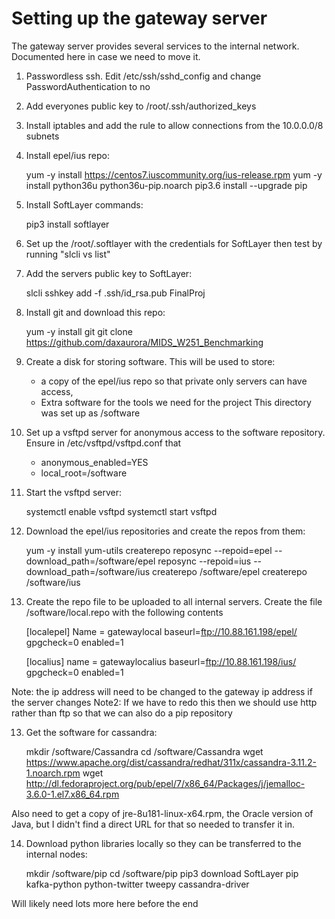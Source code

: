 # Setting up the gateway server

The gateway server provides several services to the internal network.  Documented here in case we need to move it.

1. Passwordless ssh.  Edit /etc/ssh/sshd_config and change PasswordAuthentication to no

2. Add everyones public key to /root/.ssh/authorized_keys

3. Install iptables and add the rule to allow connections from the 10.0.0.0/8 subnets

4. Install epel/ius repo: 

	yum -y install https://centos7.iuscommunity.org/ius-release.rpm
	yum -y install python36u python36u-pip.noarch
	pip3.6 install --upgrade pip

5. Install SoftLayer commands:

	pip3 install softlayer

6. Set up the /root/.softlayer with the credentials for SoftLayer then test by running "slcli vs list"

7. Add the servers public key to SoftLayer: 

	slcli sshkey add -f .ssh/id_rsa.pub FinalProj

8. Install git and download this repo:

	yum -y install git
	git clone https://github.com/daxaurora/MIDS_W251_Benchmarking

9. Create a disk for storing software.  This will be used to store:
	* a copy of the epel/ius repo so that private only servers can have access,
	* Extra software for the tools we need for the project
This directory was set up as /software

10. Set up a vsftpd server for anonymous access to the software repository.  Ensure in /etc/vsftpd/vsftpd.conf that
	* anonymous_enabled=YES
	* local_root=/software

11. Start the vsftpd server:

	systemctl enable vsftpd
	systemctl start vsftpd

12. Download the epel/ius repositories and create the repos from them:

	yum -y install yum-utils createrepo
	reposync --repoid=epel --download_path=/software/epel
	reposync --repoid=ius --download_path=/software/ius
	createrepo /software/epel
	createrepo /software/ius

12. Create the repo file to be uploaded to all internal servers.  Create the file /software/local.repo with the following contents

	[localepel]
	Name = gatewaylocal
	baseurl=ftp://10.88.161.198/epel/
	gpgcheck=0
	enabled=1

	[localius]
	name = gatewaylocalius
	baseurl=ftp://10.88.161.198/ius/
	gpgcheck=0
	enabled=1

Note: the ip address will need to be changed to the gateway ip address if the server changes
Note2: If we have to redo this then we should use http rather than ftp so that we can also do a pip repository

13. Get the software for cassandra:

	mkdir /software/Cassandra
	cd /software/Cassandra
	wget https://www.apache.org/dist/cassandra/redhat/311x/cassandra-3.11.2-1.noarch.rpm
	wget http://dl.fedoraproject.org/pub/epel/7/x86_64/Packages/j/jemalloc-3.6.0-1.el7.x86_64.rpm

Also need to get a copy of jre-8u181-linux-x64.rpm, the Oracle version of Java, but I didn't find a direct URL for that so needed to transfer it in.

14. Download python libraries locally so they can be transferred to the internal nodes:

	mkdir /software/pip
	cd /software/pip
	pip3 download SoftLayer pip kafka-python python-twitter tweepy cassandra-driver

Will likely need lots more here before the end
